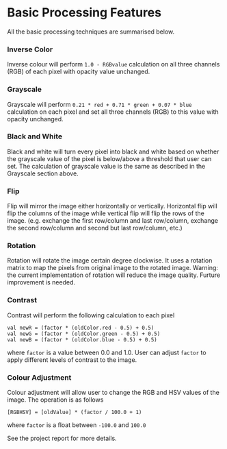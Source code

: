 # Basic Processing Features

All the basic processing techniques are summarised below.

### Inverse Color
Inverse colour will perform `1.0 - RGBvalue` calculation on all three channels (RGB) of each pixel with opacity value unchanged.

### Grayscale
Grayscale will perform `0.21 * red + 0.71 * green + 0.07 * blue` calculation on each pixel and set all three channels (RGB) to this value with opacity unchanged.

### Black and White
Black and white will turn every pixel into black and white based on whether the grayscale value of the pixel is below/above a threshold that user can set. The calculation of grayscale value is the same as described in the Grayscale section above.

### Flip
Flip will mirror the image either horizontally or vertically. Horizontal flip will flip the columns of the image while vertical flip will flip the rows of the image. (e.g. exchange the first row/column and last row/column, exchange the second row/column and second but last row/column, etc.)

### Rotation
Rotation will rotate the image certain degree clockwise. It uses a rotation matrix to map the pixels from original image to the rotated image. Warning: the current implementation of rotation will reduce the image quality. Furture improvement is needed.

### Contrast
Contrast will perform the following calculation to each pixel

```
val newR = (factor * (oldColor.red - 0.5) + 0.5)
val newG = (factor * (oldColor.green - 0.5) + 0.5)
val newB = (factor * (oldColor.blue - 0.5) + 0.5)
```

where `factor` is a value between 0.0 and 1.0. User can adjust `factor` to apply different levels of contrast to the image.

### Colour Adjustment
Colour adjustment will allow user to change the RGB and HSV values of the image. The operation is as follows
```
[RGBHSV] = [oldValue] * (factor / 100.0 + 1)
```
where `factor` is a float between `-100.0` and `100.0`

See the project report for more details.